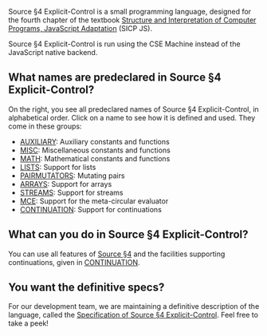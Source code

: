 Source §4 Explicit-Control is a small programming language, designed for the fourth chapter
of the textbook
<a href="https://sourceacademy.org/sicpjs">Structure and Interpretation
of Computer Programs, JavaScript Adaptation</a> (SICP JS).

Source §4 Explicit-Control is run using the CSE Machine instead of the JavaScript native backend.

## What names are predeclared in Source §4 Explicit-Control?

On the right, you see all predeclared names of Source §4 Explicit-Control, in alphabetical
order. Click on a name to see how it is defined and used. They come in these groups:
  <ul>
    <li>
      <a href="../AUXILIARY/index.html">AUXILIARY</a>: Auxiliary constants and functions
    </li>
    <li>
      <a href="../MISC/index.html">MISC</a>: Miscellaneous constants and functions
    </li>
    <li>
      <a href="../MATH/index.html">MATH</a>: Mathematical constants and functions
    </li>
    <li>
      <a href="../LISTS/index.html">LISTS</a>: Support for lists
    </li>
    <li>
      <a href="../PAIRMUTATORS/index.html">PAIRMUTATORS</a>: Mutating pairs
    </li>
    <li>
      <a href="../ARRAYS/index.html">ARRAYS</a>: Support for arrays
    </li>
    <li>
      <a href="../STREAMS/index.html">STREAMS</a>: Support for streams
    </li>
    <li>
      <a href="../MCE/index.html">MCE</a>: Support for the meta-circular evaluator
    </li>
    <li>
      <a href="../CONTINUATION/index.html">CONTINUATION</a>: Support for continuations
    </li>
  </ul>

## What can you do in Source §4 Explicit-Control?

You can use all features of
<a href="../source_4/">Source §4</a> and 
the facilities supporting continuations,
given in  <a href="../CONTINUATION/index.html">CONTINUATION</a>.

## You want the definitive specs?

For our development team, we are maintaining a definitive description
of the language, called the
<a href="../source_4_explicitcontrol.pdf">Specification of Source §4 Explicit-Control</a>. Feel free to
take a peek!

